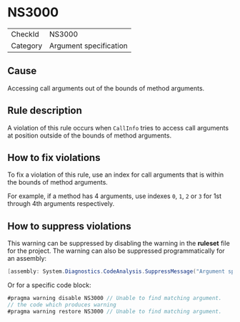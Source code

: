 ﻿# NS3000

<table>
<tr>
  <td>CheckId</td>
  <td>NS3000</td>
</tr>
<tr>
  <td>Category</td>
  <td>Argument specification</td>
</tr>
</table>

## Cause

Accessing call arguments out of the bounds of method arguments.

## Rule description

A violation of this rule occurs when `CallInfo` tries to access call arguments at position outside of the bounds of method arguments.

## How to fix violations

To fix a violation of this rule, use an index for call arguments that is within the bounds of method arguments.

For example, if a method has 4 arguments, use indexes `0`, `1`, `2` or `3` for 1st through 4th arguments respectively.

## How to suppress violations

This warning can be suppressed by disabling the warning in the **ruleset** file for the project.
The warning can also be suppressed programmatically for an assembly:
````c#
[assembly: System.Diagnostics.CodeAnalysis.SuppressMessage("Argument specification", "NS3000:Unable to find matching argument.", Justification = "Reviewed"]
````

Or for a specific code block:
````c#
#pragma warning disable NS3000 // Unable to find matching argument.
// the code which produces warning
#pragma warning restore NS3000 // Unable to find matching argument.

